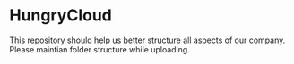 # HungryCloud
This repository should help us better structure all aspects of our company.
Please maintian folder structure while uploading.
